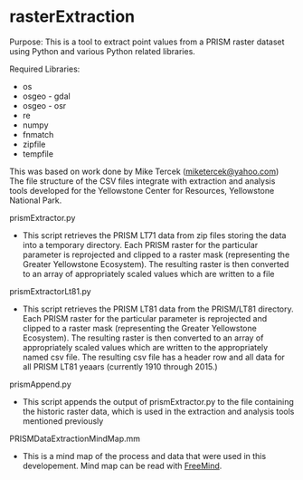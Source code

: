 rasterExtraction
================
Purpose: This is a tool to extract point values from a PRISM raster dataset using Python and various Python related libraries.

Required Libraries:
- os
- osgeo - gdal
- osgeo - osr
- re
- numpy
- fnmatch
- zipfile
- tempfile

This was based on work done by Mike Tercek (miketercek@yahoo.com)
The file structure of the CSV files integrate with extraction and analysis tools developed for the Yellowstone Center for Resources, Yellowstone National Park.

prismExtractor.py
- This script retrieves the PRISM LT71 data from zip files storing the data into a temporary directory. Each PRISM raster for the particular parameter is reprojected and clipped to a raster mask (representing the Greater Yellowstone Ecosystem). The resulting raster is then converted to an array of appropriately scaled values which are written to a file

prismExtractorLt81.py
- This script retrieves the PRISM LT81 data from the PRISM/LT81 directory. Each PRISM raster for the particular parameter is reprojected and clipped to a raster mask (representing the Greater Yellowstone Ecosystem). The resulting raster is then converted to an array of appropriately scaled values which are written to the appropriately named csv file. The resulting csv file has a header row and all data for all PRISM LT81 yeaars (currently 1910 through 2015.)

prismAppend.py
- This script appends the output of prismExtractor.py to the file containing the historic raster data, which is used in the extraction and analysis tools mentioned previously

PRISMDataExtractionMindMap.mm
- This is a mind map of the process and data that were used in this developement. Mind map can be read with [FreeMind](http://freemind.sourceforge.net/wiki/index.php/Main_Page).
